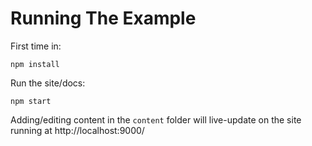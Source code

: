 # Running The Example

First time in:
```
npm install
```

Run the site/docs:
```
npm start
```

Adding/editing content in the `content` folder will live-update on the site
running at http://localhost:9000/
